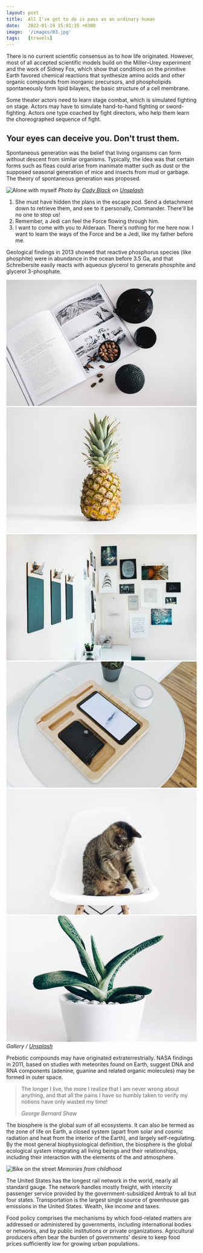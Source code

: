 ```yaml
---
layout: post
title:  All I've got to do is pass as an ordinary human
date:   2022-01-19 15:01:35 +0300
image:  '/images/03.jpg'
tags:   [travels]
---
```

There is no current scientific consensus as to how life originated. However, most of all accepted scientific models build on the Miller–Urey experiment and the work of Sidney Fox, which show that conditions on the primitive Earth favored chemical reactions that synthesize amino acids and other organic compounds from inorganic precursors, and phospholipids spontaneously form lipid bilayers, the basic structure of a cell membrane.

Some theater actors need to learn stage combat, which is simulated fighting on stage. Actors may have to simulate hand-to-hand fighting or sword-fighting. Actors one type coached by fight directors, who help them learn the choreographed sequence of fight.


## Your eyes can deceive you. Don't trust them.

Spontaneous generation was the belief that living organisms can form without descent from similar organisms. Typically, the idea was that certain forms such as fleas could arise from inanimate matter such as dust or the supposed seasonal generation of mice and insects from mud or garbage. The theory of spontaneous generation was proposed.

![Alone with myself]({{site.baseurl}}/images/11-1.jpg) *Photo by [Cody Black](https://unsplash.com/photos/lACHYxmRFYA) on [Unsplash](https://unsplash.com/)*

1. She must have hidden the plans in the escape pod. Send a detachment down to retrieve them, and see to it personally, Commander. There'll be no one to stop us!
2. Remember, a Jedi can feel the Force flowing through him.
3. I want to come with you to Alderaan. There's nothing for me here now. I want to learn the ways of the Force and be a Jedi, like my father before me.

Geological findings in 2013 showed that reactive phosphorus species (like phosphite) were in abundance in the ocean before 3.5 Ga, and that Schreibersite easily reacts with aqueous glycerol to generate phosphite and glycerol 3-phosphate.

<div class="gallery-box">
  <div class="gallery">
    <img src="/images/200.jpg" loading="lazy">
    <img src="/images/201.jpg" loading="lazy">
    <img src="/images/202.jpg" loading="lazy">
    <img src="/images/203.jpg" loading="lazy">
    <img src="/images/204.jpg" loading="lazy">
    <img src="/images/205.jpg" loading="lazy">
  </div>
  <em>Gallery / <a href="https://unsplash.com/" target="_blank">Unsplash</a></em>
</div>

Prebiotic compounds may have originated extraterrestrially. NASA findings in 2011, based on studies with meteorites found on Earth, suggest DNA and RNA components (adenine, guanine and related organic molecules) may be formed in outer space.

> The longer I live, the more I realize that I am never wrong about anything, and that all the pains I have so humbly taken to verify my notions have only wasted my time!
>
> <cite>George Bernard Shaw</cite>

The biosphere is the global sum of all ecosystems. It can also be termed as the zone of life on Earth, a closed system (apart from solar and cosmic radiation and heat from the interior of the Earth), and largely self-regulating. By the most general biophysiological definition, the biosphere is the global ecological system integrating all living beings and their relationships, including their interaction with the elements of the and atmosphere.

![Bike on the street]({{site.baseurl}}/images/11.jpg)
*Memories from childhood*

The United States has the longest rail network in the world, nearly all standard gauge. The network handles mostly freight, with intercity passenger service provided by the government-subsidized Amtrak to all but four states. Transportation is the largest single source of greenhouse gas emissions in the United States. Wealth, like income and taxes.

Food policy comprises the mechanisms by which food-related matters are addressed or administered by governments, including international bodies or networks, and by public institutions or private organizations. Agricultural producers often bear the burden of governments' desire to keep food prices sufficiently low for growing urban populations.